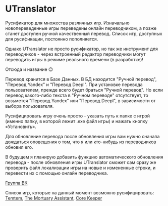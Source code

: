 # UTranslator
Русификатор для множества различных игр. Изначально новопереведенные игры переведены онлайн переводчиком, а позже станет доступен ручной качественный перевод. Список игр, доступных для русификации, постоянно пополняется.

Однако UTranslator не просто русификатор, но так же инструмент для переводчиков - через встроенный редактор переводчики могут переводить игры в режиме реального времени (в разработке)!

Отсюда и название 😉

Перевод хранится в Базе Данных. В БД находится "Ручной перевод", "Перевод Yandex" и "Перевод Deepl".
При установке перевода пользователем, прежде всего будет браться "Ручной перевод". Но если перевод какого-либо текста в "Ручном переводе" отсутствует, то возьмется "Перевод Yandex" или "Перевод Deepl", в зависимости от выбора пользователя.

Русифицировать игру очень просто - указать путь к папке с игрой (именно папку, в которой лежит .exe файл игры) и нажать кнопку «Установить».

Для обновление перевода после обновления игры вам нужно сначала дождаться оповещения о том, что я или кто-нибудь из переводчиков обновил его.

В будущем я планирую добавить функцию автоматического обновления перевода - после обновления игры UTranslator сможет сам сразу же проверить файл локализации игры на новые и измененные строки, и перевести их с помощью онлайн переводчика.

[Группа ВК](https://vk.com/utranslator)

Список игр, которые на данный момент возможно русифицировать:
[Temtem](https://steamcommunity.com/sharedfiles/filedetails/?id=2365045065), [The Mortuary Assistant](https://steamcommunity.com/sharedfiles/filedetails/?id=2846351927), [Core Keeper](https://steamcommunity.com/sharedfiles/filedetails/?id=2801195857)
